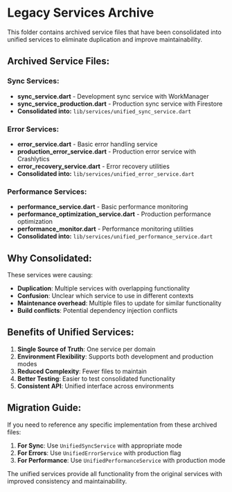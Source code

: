# Legacy Services Archive

This folder contains archived service files that have been consolidated into unified services to eliminate duplication and improve maintainability.

## Archived Service Files:

### Sync Services:
- **sync_service.dart** - Development sync service with WorkManager
- **sync_service_production.dart** - Production sync service with Firestore
- **Consolidated into:** `lib/services/unified_sync_service.dart`

### Error Services:
- **error_service.dart** - Basic error handling service
- **production_error_service.dart** - Production error service with Crashlytics
- **error_recovery_service.dart** - Error recovery utilities
- **Consolidated into:** `lib/services/unified_error_service.dart`

### Performance Services:
- **performance_service.dart** - Basic performance monitoring
- **performance_optimization_service.dart** - Production performance optimization
- **performance_monitor.dart** - Performance monitoring utilities
- **Consolidated into:** `lib/services/unified_performance_service.dart`

## Why Consolidated:

These services were causing:
- **Duplication**: Multiple services with overlapping functionality
- **Confusion**: Unclear which service to use in different contexts
- **Maintenance overhead**: Multiple files to update for similar functionality
- **Build conflicts**: Potential dependency injection conflicts

## Benefits of Unified Services:

1. **Single Source of Truth**: One service per domain
2. **Environment Flexibility**: Supports both development and production modes
3. **Reduced Complexity**: Fewer files to maintain
4. **Better Testing**: Easier to test consolidated functionality
5. **Consistent API**: Unified interface across environments

## Migration Guide:

If you need to reference any specific implementation from these archived files:

1. **For Sync**: Use `UnifiedSyncService` with appropriate mode
2. **For Errors**: Use `UnifiedErrorService` with production flag
3. **For Performance**: Use `UnifiedPerformanceService` with production mode

The unified services provide all functionality from the original services with improved consistency and maintainability.
